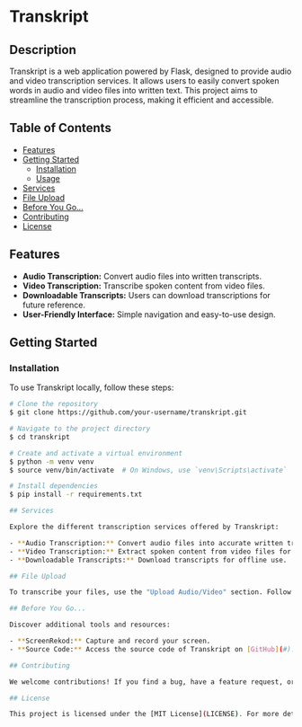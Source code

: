 # Transkript

## Description

Transkript is a web application powered by Flask, designed to provide audio and video transcription services. It allows users to easily convert spoken words in audio and video files into written text. This project aims to streamline the transcription process, making it efficient and accessible.

## Table of Contents

- [Features](#features)
- [Getting Started](#getting-started)
  - [Installation](#installation)
  - [Usage](#usage)
- [Services](#services)
- [File Upload](#file-upload)
- [Before You Go...](#before-you-go)
- [Contributing](#contributing)
- [License](#license)

## Features

- **Audio Transcription:** Convert audio files into written transcripts.
- **Video Transcription:** Transcribe spoken content from video files.
- **Downloadable Transcripts:** Users can download transcriptions for future reference.
- **User-Friendly Interface:** Simple navigation and easy-to-use design.

## Getting Started

### Installation

To use Transkript locally, follow these steps:

```bash
# Clone the repository
$ git clone https://github.com/your-username/transkript.git

# Navigate to the project directory
$ cd transkript

# Create and activate a virtual environment
$ python -m venv venv
$ source venv/bin/activate  # On Windows, use `venv\Scripts\activate`

# Install dependencies
$ pip install -r requirements.txt

## Services

Explore the different transcription services offered by Transkript:

- **Audio Transcription:** Convert audio files into accurate written transcripts.
- **Video Transcription:** Extract spoken content from video files for easy reference.
- **Downloadable Transcripts:** Download transcripts for offline use.

## File Upload

To transcribe your files, use the "Upload Audio/Video" section. Follow the prompts to select and upload your audio or video files.

## Before You Go...

Discover additional tools and resources:

- **ScreenRekod:** Capture and record your screen.
- **Source Code:** Access the source code of Transkript on [GitHub](#).

## Contributing

We welcome contributions! If you find a bug, have a feature request, or want to contribute code, please follow our [Contribution Guidelines](CONTRIBUTING.md).

## License

This project is licensed under the [MIT License](LICENSE). For more details, please see the [LICENSE](LICENSE) file.
